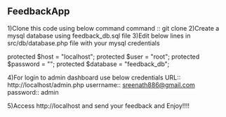 FeedbackApp
-----------
1)Clone this code using below command
 command :: git clone <repo url>
2)Create a mysql database using feedback_db.sql file
3)Edit below lines in src/db/database.php file with your mysql credentials

  protected $host     = "localhost";
  protected $user     = "root";
  protected $password = "";
  protected $database = "feedback_db";
  
4)For login to admin dashboard use below credentials
	URL:: http://localhost/admin.php
	userrname:: sreenath886@gmail.com
	password:: admin
	
5)Access http://localhost and send your feedback and Enjoy!!!!



	
